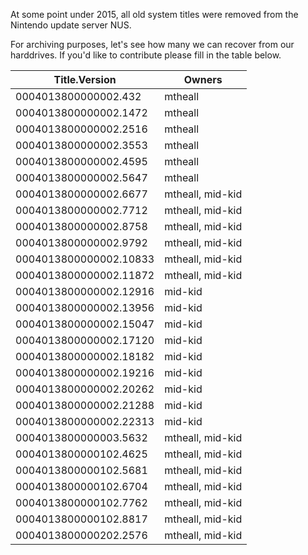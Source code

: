 At some point under 2015, all old system titles were removed from the
Nintendo update server NUS.

For archiving purposes, let's see how many we can recover from our
harddrives. If you'd like to contribute please fill in the table below.

| Title.Version          | Owners           |
|------------------------|------------------|
| 0004013800000002.432   | mtheall          |
| 0004013800000002.1472  | mtheall          |
| 0004013800000002.2516  | mtheall          |
| 0004013800000002.3553  | mtheall          |
| 0004013800000002.4595  | mtheall          |
| 0004013800000002.5647  | mtheall          |
| 0004013800000002.6677  | mtheall, mid-kid |
| 0004013800000002.7712  | mtheall, mid-kid |
| 0004013800000002.8758  | mtheall, mid-kid |
| 0004013800000002.9792  | mtheall, mid-kid |
| 0004013800000002.10833 | mtheall, mid-kid |
| 0004013800000002.11872 | mtheall, mid-kid |
| 0004013800000002.12916 | mid-kid          |
| 0004013800000002.13956 | mid-kid          |
| 0004013800000002.15047 | mid-kid          |
| 0004013800000002.17120 | mid-kid          |
| 0004013800000002.18182 | mid-kid          |
| 0004013800000002.19216 | mid-kid          |
| 0004013800000002.20262 | mid-kid          |
| 0004013800000002.21288 | mid-kid          |
| 0004013800000002.22313 | mid-kid          |
| 0004013800000003.5632  | mtheall, mid-kid |
| 0004013800000102.4625  | mtheall, mid-kid |
| 0004013800000102.5681  | mtheall, mid-kid |
| 0004013800000102.6704  | mtheall, mid-kid |
| 0004013800000102.7762  | mtheall, mid-kid |
| 0004013800000102.8817  | mtheall, mid-kid |
| 0004013800000202.2576  | mtheall, mid-kid |